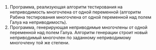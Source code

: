 1.	Программа, реализующая алгоритм тестирования на неприводимость многочлена от одной переменной (алгоритм Рабина тестирования многочлена от одной переменной над полем Галуа на неприводимость).
2.	Программа, генерирующая неприводимые многочлены от одной переменной над полем Галуа.  Алгоритм генерации строит новый неприводимый многочлен по заданному неприводимому многочлену той же степени. 
